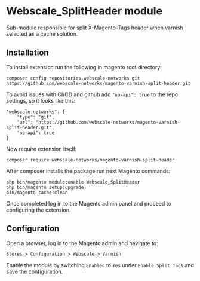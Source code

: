 # Webscale_SplitHeader module
Sub-module responsible for split X-Magento-Tags header when varnish selected as a cache solution.

## Installation
To install extension run the following in magento root directory:

```console
composer config repositories.webscale-networks git https://github.com/webscale-networks/magento-varnish-split-header.git
```

To avoid issues with CI/CD and github add `"no-api": true` to the repo settings, so it looks like this:
```console
"webscale-networks": {
    "type": "git",
    "url": "https://github.com/webscale-networks/magento-varnish-split-header.git",
    "no-api": true
}
```

Now require extension itself:
```console
composer require webscale-networks/magento-varnish-split-header
```

After composer installs the package run next Magento commands:

```console
php bin/magento module:enable Webscale_SplitHeader
php bin/magento setup:upgrade
bin/magento cache:clean
```

Once completed log in to the Magento admin panel and proceed to configuring the extension.

## Configuration

Open a browser, log in to the Magento admin and navigate to:
```
Stores > Configuration > Webscale > Varnish
```

Enable the module by switching `Enabled` to `Yes` under `Enable Split Tags` and save the configuration.

